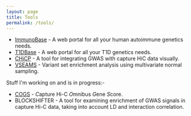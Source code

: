 ```yaml
---
layout: page
title: Tools
permalink: /tools/
---
```


* [ImmunoBase](http://www.immunobase.org) - A web portal for all your human autoimmune genetics needs.
* [T1DBase](http://www.t1dbase.org) - A web portal for all your T1D genetics needs.
* [CHiCP](http://www.chicp.org) - A tool for integrating GWAS with capture HiC data visually.
* [VSEAMS](http://www.ncbi.nlm.nih.gov/pubmed/25170024) - Variant set enrichment analysis using multivariate normal sampling.

Stuff I'm working on and is in progress:-

* [COGS](resources/BURREN_GCD2015.pdf) - *C*apture Hi-C *O*mnibus *G*ene *S*core.
* BLOCKSHIFTER - A tool for examining enrichment of GWAS signals in capture Hi-C data, taking into account LD and interaction correlation. 
